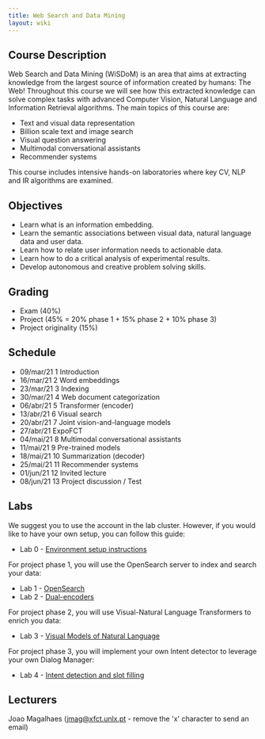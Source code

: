 ```yaml
---
title: Web Search and Data Mining
layout: wiki
---
```


## Course Description

Web Search and Data Mining (WiSDoM) is an area that aims at extracting knowledge from the largest source of information created by humans: The Web! 
Throughout this course we will see how this extracted knowledge can solve complex tasks with advanced Computer Vision, Natural Language and Information Retrieval algorithms. The main topics of this course are:

 - Text and visual data representation
 - Billion scale text and image search
 - Visual question answering
 - Multimodal conversational assistants
 - Recommender systems

This course includes intensive hands-on laboratories where key CV, NLP and IR algorithms are examined. 

## Objectives
 - Learn what is an information embedding.
 - Learn the semantic associations between visual data, natural language data and user data.
 - Learn how to relate user information needs to actionable data.
 - Learn how to do a critical analysis of experimental results.
 - Develop autonomous and creative problem solving skills.

## Grading
 - Exam (40%) 
 - Project (45% = 20% phase 1 + 15% phase 2 + 10% phase 3) 
 - Project originality (15%)

## Schedule
 - 09/mar/21	1	Introduction
 - 16/mar/21	2	Word embeddings
 - 23/mar/21	3	Indexing
 - 30/mar/21	4	Web document categorization
 - 06/abr/21	5	Transformer (encoder)
 - 13/abr/21	6	Visual search
 - 20/abr/21	7	Joint vision-and-language models
 - 27/abr/21		ExpoFCT
 - 04/mai/21	8	Multimodal conversational assistants
 - 11/mai/21	9	Pre-trained models
 - 18/mai/21	10	Summarization (decoder)
 - 25/mai/21	11	Recommender systems
 - 01/jun/21	12	Invited lecture
 - 08/jun/21	13	Project discussion / Test

## Labs
We suggest you to use the account in the lab cluster. However, if you would like to have your own setup, you can follow this guide:
 
 - Lab 0 - [Environment setup instructions](/wiki/lab_setup)
 
For project phase 1, you will use the OpenSearch server to index and search your data:

 - Lab 1 - [OpenSearch](/wiki/tutorials/opensearch)
 - Lab 2 - [Dual-encoders](/wiki/tutorials/dual-encoders)

For project phase 2, you will use Visual-Natural Language Transformers to enrich you data:

 - Lab 3 - [Visual Models of Natural Language](/wiki/tutorials/clip)

For project phase 3, you will implement your own Intent detector to leverage your own Dialog Manager:

 - Lab 4 - [Intent detection and slot filling](/wiki/tutorials/intent-detector)

## Lecturers
Joao Magalhaes (jmag@xfct.unlx.pt - remove the 'x' character to send an email)

